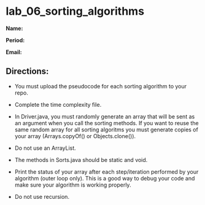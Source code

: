 # lab_06_sorting_algorithms

**Name:**

**Period:**

**Email:**

## Directions:

* You must upload the pseudocode for each sorting algorithm to your repo.

* Complete the time complexity file. 

* In Driver.java, you must randomly generate an array that will be sent as an argument when you call the sorting methods. If you want to reuse the same random array for all sorting algoritms you must generate copies of your array (Arrays.copyOf() or Objects.clone()).

* Do not use an ArrayList.
  
* The methods in Sorts.java should be static and void.

* Print the status of your array after each step/iteration performed by your algorithm (outer loop only). This is a good way to debug your code and make sure your algorithm is working properly.
  
* Do not use recursion.
